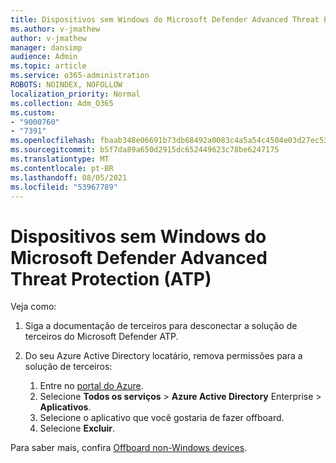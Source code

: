 ```yaml
---
title: Dispositivos sem Windows do Microsoft Defender Advanced Threat Protection (ATP)
ms.author: v-jmathew
author: v-jmathew
manager: dansimp
audience: Admin
ms.topic: article
ms.service: o365-administration
ROBOTS: NOINDEX, NOFOLLOW
localization_priority: Normal
ms.collection: Adm_O365
ms.custom:
- "9000760"
- "7391"
ms.openlocfilehash: fbaab348e06691b73db68492a0083c4a5a54c4504e03d27ec53f2a9f5047266d
ms.sourcegitcommit: b5f7da89a650d2915dc652449623c78be6247175
ms.translationtype: MT
ms.contentlocale: pt-BR
ms.lasthandoff: 08/05/2021
ms.locfileid: "53967789"
---
```

# <a name="offboard-non-windows-devices-from-microsoft-defender-advanced-threat-protection-atp"></a>Dispositivos sem Windows do Microsoft Defender Advanced Threat Protection (ATP)

Veja como:

1. Siga a documentação de terceiros para desconectar a solução de terceiros do Microsoft Defender ATP.
2. Do seu Azure Active Directory locatário, remova permissões para a solução de terceiros:

    1. Entre no [portal do Azure](https://go.microsoft.com/fwlink/?linkid=2125612).
    1. Selecione **Todos os serviços**  >  **Azure Active Directory** Enterprise  >  **Aplicativos**.
    1. Selecione o aplicativo que você gostaria de fazer offboard.
    1. Selecione **Excluir**.

Para saber mais, confira [Offboard non-Windows devices](https://go.microsoft.com/fwlink/?linkid=2143630).
